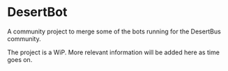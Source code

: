 DesertBot
=========

A community project to merge some of the bots running for the DesertBus community.

The project is a WiP. More relevant information will be added here as time goes on.

